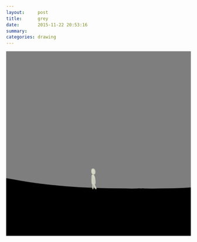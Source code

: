 ```yaml
---
layout:     post
title:      grey
date:       2015-11-22 20:53:16
summary:    
categories: drawing
---
```

![grey](/images/blog/grey.png "not getting better")

